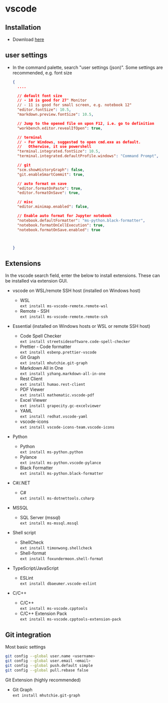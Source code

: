 # vscode

## Installation
- Download [here](https://code.visualstudio.com/download)

## user settings
- In the command palette, search "user settings (json)". Some settings are recommended, e.g. font size
  ```json
  {
    ....

    // default font size
    // - 10 is good for 27" Monitor
    // - 11 is good for small screen, e.g. notebook 12"
    "editor.fontSize": 10.5,
    "markdown.preview.fontSize": 10.5,

    // Jump to the opened file on upon F12, i.e. go to definition
    "workbench.editor.revealIfOpen": true,

    // terminal
    // - For Windows, suggested to open cmd.exe as default. 
    //   Otherwise, it use powershell
    "terminal.integrated.fontSize": 10.5,
    "terminal.integrated.defaultProfile.windows": "Command Prompt",

    // git
    "scm.showHistoryGraph": false,
    "git.enableSmartCommit": true,  

    // auto format on save
    "editor.formatOnPaste": true,
    "editor.formatOnSave": true,

    // misc
    "editor.minimap.enabled": false,

    // Enable auto format for Jupyter notebook
    "notebook.defaultFormatter": "ms-python.black-formatter",
    "notebook.formatOnCellExecution": true,
    "notebook.formatOnSave.enabled": true



  }
  ```

## Extensions
In the vscode search field, enter the below to install extensions.  These can be installed via extension GUI.

- vscode on WSL/remote SSH host (installed on Windows host)
  - WSL  
    `ext install ms-vscode-remote.remote-wsl` 
  - Remote - SSH  
    `ext install ms-vscode-remote.remote-ssh` 

- Essential (installed on Windows hosts or WSL or remote SSH host)
  - Code Spell Checker  
    `ext install streetsidesoftware.code-spell-checker`
  - Prettier - Code formatter  
    `ext install esbenp.prettier-vscode`
  - Git Graph  
    `ext install mhutchie.git-graph`
  - Markdown All in One  
    `ext install yzhang.markdown-all-in-one`
  - Rest Client  
    `ext install humao.rest-client`
  - PDF Viewer  
    `ext install mathematic.vscode-pdf`
  - Excel Viewer  
    `ext install grapecity.gc-excelviewer`
  - YAML  
    `ext install redhat.vscode-yaml`
  - vscode-icons  
    `ext install vscode-icons-team.vscode-icons`
- Python
  - Python  
    `ext install ms-python.python`
  - Pylance  
    `ext install ms-python.vscode-pylance`
  - Black Formatter  
    `ext install ms-python.black-formatter`
- C#/.NET
  - C#  
    `ext install ms-dotnettools.csharp`
- MSSQL
  - SQL Server (mssql)  
    `ext install ms-mssql.mssql`
- Shell script
  - ShellCheck  
    `ext install timonwong.shellcheck`
  - Shell-format  
    `ext install foxundermoon.shell-format`
- TypeScript/JavaScript
  - ESLint  
    `ext install dbaeumer.vscode-eslint`
- C/C++
  - C/C++  
    `ext install ms-vscode.cpptools`
  - C/C++ Extension Pack  
    `ext install ms-vscode.cpptools-extension-pack`


## Git integration
Most basic settings
```bash
git config --global user.name <username>
git config --global user.email <email>
git config --global push.default simple
git config --global pull.rebase false
```
Git Extension (highly recommended)
  - Git Graph  
    `ext install mhutchie.git-graph`
